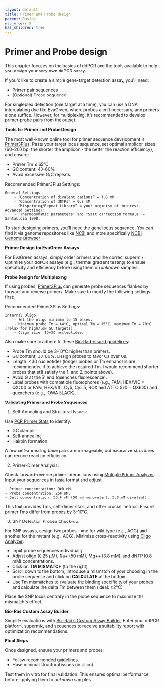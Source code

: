 ```yaml
---
layout: default
title: Primer and Probe design
parent: Basics
nav_order: 5
has_children: true
---
```

# Primer and Probe design

This chapter focuses on the basics of ddPCR and the tools available to help you design your very own ddPCR assay.

If you'd like to create a simple gene-target detection assay, you'll need:

  - Primer pair sequences
  - (Optional) Probe sequence

For singleplex detection (one target at a time), you can use a DNA intercalating dye like EvaGreen, where probes aren’t necessary, and primers alone suffice. However, for multiplexing, it’s recommended to develop primer-probe pairs from the outset.

**Tools for Primer and Probe Design**

The most well-known online tool for primer sequence development is [Primer3Plus](<https://www.primer3plus.com/index.html>). Paste your target locus sequence, set optimal amplicon sizes (60–200 bp; the shorter the amplicon - the better the reaction efficiency), and ensure:

  - Primer Tm ≤ 65°C
  - GC content: 40–60%
  - Avoid excessive G/C repeats.

Recommended Primer3Plus Settings:

    General Settings:
        - “Concentration of divalent cations” = 3.8 mM
        - “Concentration of dNTPs” = 0.8 mM
        - “Mispriming/Repeat Library” = your organism of interest.
    Advanced Settings:
        - “Thermodynamic parameters” and “Salt correction formula” = SantaLucia 1998.

To start designing primers, you'll need the gene locus sequence. You can find it via genome repositories like [NCBI](<https://www.ncbi.nlm.nih.gov/>) and more specifically [NCBI Genome Browser](<https://www.ncbi.nlm.nih.gov/gdv/?org=homo-sapiens>)

**Primer Design for EvaGreen Assays**

For EvaGreen assays, simply order primers and the correct supermix. Optimize your ddPCR assays (e.g., thermal gradient testing) to ensure specificity and efficiency before using them on *unknown* samples.

**Probe Design for Multiplexing**

If using probes, [Primer3Plus](<https://www.primer3plus.com/index.html>) can generate probe sequences flanked by forward and reverse primers. Make sure to modify the following settings first:

Recommended Primer3Plus Settings:

    Internal Oligo:
        - Set the oligo minimum to 15 bases.
        - Minimum probe Tm = 64°C, optimal Tm = 65°C, maximum Tm = 70°C (relax for high/low GC targets).
        - Oligo size: 13–30 nucleotides.

Also make sure to adhere to these [Bio-Rad-issued guidelines](<https://www.bio-rad.com/webroot/web/pdf/lsr/literature/Bulletin_6407.pdf>):

  - Probe Tm should be 3–10°C higher than primers.
  - GC content: 30–80%. Design probes to favor Cs over Gs.
  - Length: <30 nucleotides (longer probes or Tm enhancers are
    recommended if to achieve the required Tm. I would recommend shorter probes that still satisfy the 1. and 2. points above).
  - Avoid G at the 5’ end (quenches fluorescence).
  - Label probes with compatible fluorophores (e.g., FAM, HEX/VIC = QX200 or FAM, HEX/VIC, Cy5, Cy5.5, ROX and ATTO 590 = QX600) and quenchers (e.g., IOWA BLACK).


**Validating Primer and Probe Sequences**

1. Self-Annealing and Structural Issues:

Use [PCR Primer Stats](<https://www.bioinformatics.org/sms2/pcr_primer_stats.html>) to identify:

- GC clamps
- Self-annealing
- Hairpin formation

A few self-annealing base pairs are manageable, but excessive structures can reduce reaction efficiency.

2. Primer-Dimer Analysis:

Check forward-reverse primer interactions using [Multiple Primer Analyzer](<https://www.thermofisher.com/se/en/home/brands/thermo-scientific/molecular-biology/molecular-biology-learning-center/molecular-biology-resource-library/thermo-scientific-web-tools/multiple-primer-analyzer.html>). Input your sequences in fasta format and adjust:

    - Primer concentration: 900 nM.
    - Probe concentration: 250 nM.
    - Salt concentration: 53.8 mM (50 mM monovalent, 3.8 mM divalent).

This tool provides Tms, self-dimer stats, and other crucial metrics. Ensure primer Tms differ from probes by 3–10°C.

3. SNP Detection Probes Check-up:

For SNP assays, design two probes—one for wild type (e.g., AGG) and another for the mutant (e.g., ACG). Minimize cross-reactivity using [Oligo Analyzer](<https://www.idtdna.com/calc/analyzer>):

  - Input probe sequences individually.
  - Adjust oligo (0.25 μM), Na+ (50 mM), Mg++ (3.8 mM), and dNTP (0.8 mM) concentrations.
  - Click on **TM MISMATCH** (to the right)
  - Scroll down to the bottom, introduce a mismatch of your choosing in the probe sequence and click on **CALCULATE** at the bottom
  - Use Tm mismatches to evaluate the binding specificity of your probes and calculate the delta Tm between them (ideal: ≥2°C).

Place the SNP locus centrally in the probe sequence to maximize the mismatch's effect.

**Bio-Rad Custom Assay Builder**

Simplify evaluations with [Bio-Rad’s Custom Assay Builder](<https://www.bio-rad.com/digital-assays/custom-assay-builder>). Enter your ddPCR platform, supermix, and sequences to receive a suitability report with optimization recommendations.

**Final Steps**

Once designed, ensure your primers and probes:

  - Follow recommended guidelines.
  - Have minimal structural issues (in silico).

Test them in vitro for final validation. This ensures optimal performance before applying them to *unknown* samples.
